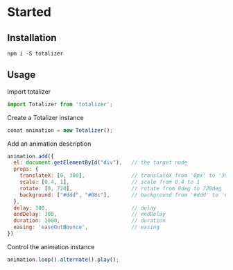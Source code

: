 # Started

## Installation


``` shell
npm i -S totalizer
```


## Usage

<ClientOnly>
  <Started/>
</ClientOnly>

Import totalizer

``` javascript
import Totalizer from 'totalizer';
```

Create a Totalizer instance

``` javascript
conat animation = new Totalizer();
```

Add an animation description

``` javascript
animation.add({
  el: document.getElementById("div"),   // the target node
  props: {
    translateX: [0, 300],               // translateX from '0px' to '300px'
    scale: [0.4, 1],                    // scale from 0.4 to 1 
    rotate: [0, 720],                   // rotate from 0deg to 720deg
    background: ["#ddd", "#08c"],       // background from '#ddd' to '#08c' 
  },
  delay: 300,                           // delay
  endDelay: 300,                        // endDelay
  duration: 2000,                       // duration
  easing: 'easeOutBounce',              // easing
})
```

Control the animation instance

``` javascript
animation.loop().alternate().play();
```

